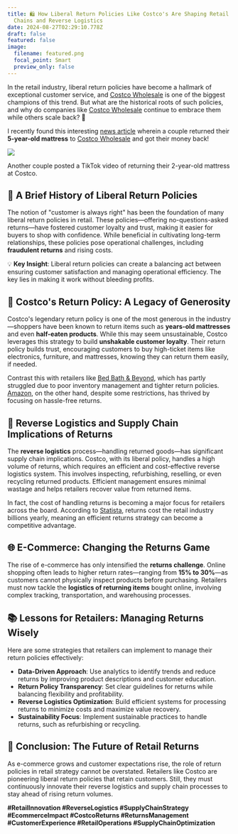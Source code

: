 ```yaml
---
title: 🛍️ How Liberal Return Policies Like Costco's Are Shaping Retail Supply
  Chains and Reverse Logistics
date: 2024-08-27T02:29:10.778Z
draft: false
featured: false
image:
  filename: featured.png
  focal_point: Smart
  preview_only: false
---
```

<!--StartFragment-->

In the retail industry, liberal return policies have become a hallmark of exceptional customer service, and [Costco Wholesale](https://www.linkedin.com/company/costco-wholesale/) is one of the biggest champions of this trend. But what are the historical roots of such policies, and why do companies like [Costco Wholesale](https://www.linkedin.com/company/costco-wholesale/) continue to embrace them while others scale back? 🤔

I recently found this interesting [news article](https://www.themirror.com/lifestyle/shopping/couple-returns-old-mattress-costco-630295) wherein a couple returned their **5-year-old mattress** to [Costco Wholesale](https://www.linkedin.com/company/costco-wholesale/) and got their money back!

![](https://media.licdn.com/dms/image/v2/D4E12AQHcCInoFogCTw/article-inline_image-shrink_1500_2232/article-inline_image-shrink_1500_2232/0/1724642052187?e=1738800000&v=beta&t=WSsHXbhBg__Egl728V2eNTdkmEaDmmn5ZHnttgE8BXE)

Another couple posted a TikTok video of returning their 2-year-old mattress at Costco.

## 📜 A Brief History of Liberal Return Policies

The notion of "customer is always right" has been the foundation of many liberal return policies in retail. These policies—offering no-questions-asked returns—have fostered customer loyalty and trust, making it easier for buyers to shop with confidence. While beneficial in cultivating long-term relationships, these policies pose operational challenges, including **fraudulent returns** and rising costs.

💡 **Key Insight**: Liberal return policies can create a balancing act between ensuring customer satisfaction and managing operational efficiency. The key lies in making it work without bleeding profits.

## 💪 Costco's Return Policy: A Legacy of Generosity

Costco's legendary return policy is one of the most generous in the industry—shoppers have been known to return items such as **years-old mattresses** and even **half-eaten products**. While this may seem unsustainable, Costco leverages this strategy to build **unshakable customer loyalty**. Their return policy builds trust, encouraging customers to buy high-ticket items like electronics, furniture, and mattresses, knowing they can return them easily, if needed.

Contrast this with retailers like [Bed Bath & Beyond](https://www.linkedin.com/company/bed-bath-and-beyond/), which has partly struggled due to poor inventory management and tighter return policies. [Amazon](https://www.linkedin.com/company/amazon/), on the other hand, despite some restrictions, has thrived by focusing on hassle-free returns.

## 🔄 Reverse Logistics and Supply Chain Implications of Returns

The **reverse logistics** process—handling returned goods—has significant supply chain implications. Costco, with its liberal policy, handles a high volume of returns, which requires an efficient and cost-effective reverse logistics system. This involves inspecting, refurbishing, reselling, or even recycling returned products. Efficient management ensures minimal wastage and helps retailers recover value from returned items.

In fact, the cost of handling returns is becoming a major focus for retailers across the board. According to [Statista](https://www.linkedin.com/company/statista/), returns cost the retail industry billions yearly, meaning an efficient returns strategy can become a competitive advantage.

## 🌐 E-Commerce: Changing the Returns Game

The rise of e-commerce has only intensified the **returns challenge**. Online shopping often leads to higher return rates—ranging from **15% to 30%**—as customers cannot physically inspect products before purchasing. Retailers must now tackle the **logistics of returning items** bought online, involving complex tracking, transportation, and warehousing processes.

## 📚 Lessons for Retailers: Managing Returns Wisely

Here are some strategies that retailers can implement to manage their return policies effectively:

* **Data-Driven Approach**: Use analytics to identify trends and reduce returns by improving product descriptions and customer education.
* **Return Policy Transparency**: Set clear guidelines for returns while balancing flexibility and profitability.
* **Reverse Logistics Optimization**: Build efficient systems for processing returns to minimize costs and maximize value recovery.
* **Sustainability Focus**: Implement sustainable practices to handle returns, such as refurbishing or recycling.

## 🚀 Conclusion: The Future of Retail Returns

As e-commerce grows and customer expectations rise, the role of return policies in retail strategy cannot be overstated. Retailers like Costco are pioneering liberal return policies that retain customers. Still, they must continuously innovate their reverse logistics and supply chain processes to stay ahead of rising return volumes.

**\#RetailInnovation #ReverseLogistics #SupplyChainStrategy #EcommerceImpact #CostcoReturns #ReturnsManagement #CustomerExperience #RetailOperations #SupplyChainOptimization**

<!--EndFragment-->